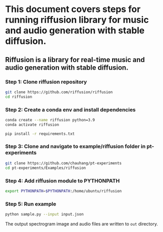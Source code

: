 # This document covers steps for running riffusion library for music and audio generation with stable diffusion.

## Riffusion is a library for real-time music and audio generation with stable diffusion.


### Step 1: Clone riffusion repository

```bash
git clone https://github.com/riffusion/riffusion
cd riffusion
```

### Step 2: Create a conda env and install dependencies

```bash
conda create --name riffusion python=3.9
conda activate riffusion

pip install -r requirements.txt
```

### Step 3: Clone and navigate to example/riffusion folder in pt-experiments

```bash
git clone https://github.com/chauhang/pt-experiments
cd pt-experiments/Examples/riffusion
```

### Step 4: Add riffusion module to PYTHONPATH

```bash
export PYTHONPATH=$PYTHONPATH:/home/ubuntu/riffusion
```

### Step 5: Run example

```bash
python sample.py --input input.json
```

The output spectrogram image and audio files are written to `out` directory.
